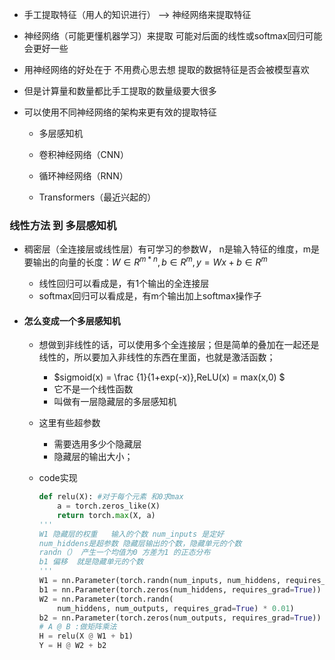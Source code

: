 - 手工提取特征（用人的知识进行） -->  神经网络来提取特征

- 神经网络（可能更懂机器学习）来提取 可能对后面的线性或softmax回归可能会更好一些

- 用神经网络的好处在于 不用费心思去想 提取的数据特征是否会被模型喜欢

- 但是计算量和数量都比手工提取的数量级要大很多

- 可以使用不同神经网络的架构来更有效的提取特征

  - 多层感知机

  - 卷积神经网络（CNN）

  - 循环神经网络（RNN）

  - Transformers（最近兴起的）

### 线性方法 到 多层感知机

- 稠密层（全连接层或线性层）有可学习的参数W， n是输入特征的维度，m是要输出的向量的长度：$W∈R^{m*n},b∈R^m, y =Wx+b∈R^m$

  - 线性回归可以看成是，有1个输出的全连接层
  - softmax回归可以看成是，有m个输出加上softmax操作子

- #### 怎么变成一个多层感知机

  - 想做到非线性的话，可以使用多个全连接层；但是简单的叠加在一起还是线性的，所以要加入非线性的东西在里面，也就是激活函数；

    - $sigmoid(x) = \frac {1}{1+exp(-x)},ReLU(x) = max(x,0) $
    - 它不是一个线性函数
    - 叫做有一层隐藏层的多层感知机

  - 这里有些超参数

    - 需要选用多少个隐藏层
    - 隐藏层的输出大小；

  - code实现

    ```python
    def relu(X): #对于每个元素 和0求max
        a = torch.zeros_like(X)
        return torch.max(X, a)
    '''
    W1 隐藏层的权重   输入的个数 num_inputs 是定好
    num_hiddens是超参数 隐藏层输出的个数，隐藏单元的个数
    randn（） 产生一个均值为0 方差为1 的正态分布
    b1 偏移  就是隐藏单元的个数
    '''
    W1 = nn.Parameter(torch.randn(num_inputs, num_hiddens, requires_grad=True) * 0.01)
    b1 = nn.Parameter(torch.zeros(num_hiddens, requires_grad=True))
    W2 = nn.Parameter(torch.randn(
        num_hiddens, num_outputs, requires_grad=True) * 0.01)
    b2 = nn.Parameter(torch.zeros(num_outputs, requires_grad=True))
    # A @ B :做矩阵乘法
    H = relu(X @ W1 + b1)  
    Y = H @ W2 + b2
    ```

    